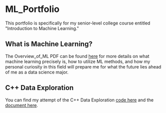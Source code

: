 # ML_Portfolio
This portfolio is specifically for my senior-level college course entitled "Introduction to Machine Learning."

## What is Machine Learning?
The Overview_of_ML PDF can be found [here](Overview_of_ML.pdf) for more details on what machine learning precisely is, how to utilize ML methods, and how my personal curiosity in this field will prepare me for what the future lies ahead of me as a data science major.

## C++ Data Exploration
You can find my attempt of the C++ Data Exploration [code here](data_exploration.cpp) and the [document here](Assignment_#1.pdf).

